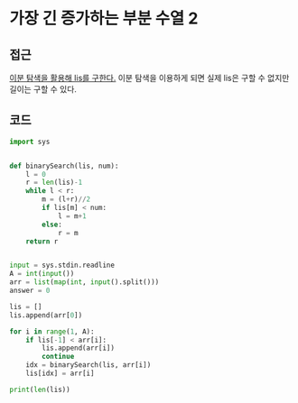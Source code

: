 # 가장 긴 증가하는 부분 수열 2 

## 접근
[이분 탐색을 활용해 lis를 구한다.](https://4legs-study.tistory.com/106) 이분 탐색을 이용하게 되면 실제 lis은 구할 수 없지만 길이는 구할 수 있다.

## 코드
```python
import sys


def binarySearch(lis, num):
    l = 0
    r = len(lis)-1
    while l < r:
        m = (l+r)//2
        if lis[m] < num:
            l = m+1
        else:
            r = m
    return r


input = sys.stdin.readline
A = int(input())
arr = list(map(int, input().split()))
answer = 0

lis = []
lis.append(arr[0])

for i in range(1, A):
    if lis[-1] < arr[i]:
        lis.append(arr[i])
        continue
    idx = binarySearch(lis, arr[i])
    lis[idx] = arr[i]

print(len(lis))
```